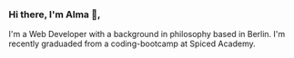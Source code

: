 ### Hi there, I'm Alma 👋,

I'm a Web Developer with a background in philosophy based in Berlin. 
I'm recently graduaded from a coding-bootcamp at Spiced Academy.

<!--
**codelal/codelal** is a ✨ _special_ ✨ repository because its `README.md` (this file) appears on your GitHub profile.

Here are some ideas to get you started:

- 🔭
- 🌱 I’m recently graduaded from a coding-bootcamp at Spiced Academy.
- 👯 I’m looking to collaborate on ...
- 🤔 I’m looking for help with ...
- 💬 Ask me about ...
- 📫 How to reach me: ...
- 😄 Pronouns: ...
- ⚡ Fun fact: ...
-->

